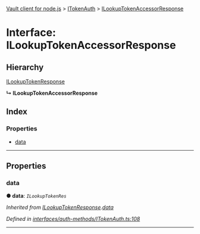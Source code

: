 [Vault client for node.js](../README.md) > [ITokenAuth](../modules/itokenauth.md) > [ILookupTokenAccessorResponse](../interfaces/itokenauth.ilookuptokenaccessorresponse.md)

# Interface: ILookupTokenAccessorResponse

## Hierarchy

 [ILookupTokenResponse](itokenauth.ilookuptokenresponse.md)

**↳ ILookupTokenAccessorResponse**

## Index

### Properties

* [data](itokenauth.ilookuptokenaccessorresponse.md#data)

---

## Properties

<a id="data"></a>

###  data

**● data**: *`ILookupTokenRes`*

*Inherited from [ILookupTokenResponse](itokenauth.ilookuptokenresponse.md).[data](itokenauth.ilookuptokenresponse.md#data)*

*Defined in [interfaces/auth-methods/ITokenAuth.ts:108](https://github.com/theogravity/vault-client/blob/91e39ec/src/interfaces/auth-methods/ITokenAuth.ts#L108)*

___

